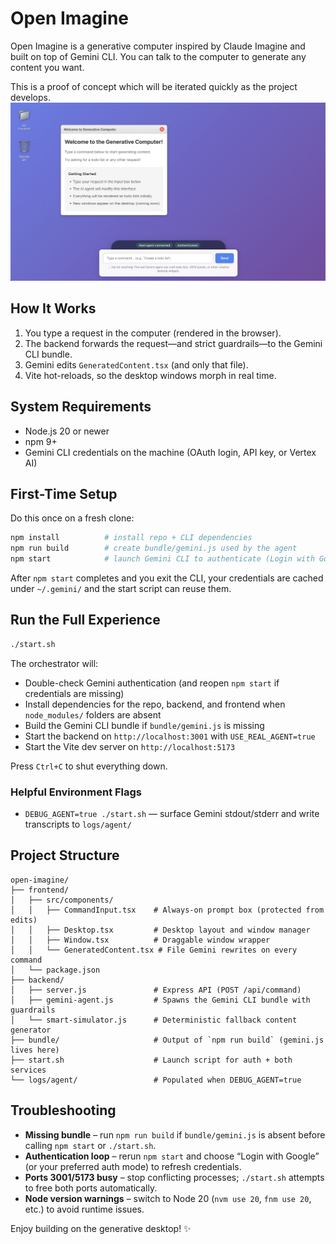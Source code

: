 # Open Imagine

Open Imagine is a generative computer inspired by Claude Imagine and built on top of Gemini CLI. You can talk to the computer to generate any content you want.

This is a proof of concept which will be iterated quickly as the project develops.
![Open Imagine desktop](./screenshot.png)

## How It Works

1. You type a request in the computer (rendered in the browser).
2. The backend forwards the request—and strict guardrails—to the Gemini CLI bundle.
3. Gemini edits `GeneratedContent.tsx` (and only that file).
4. Vite hot-reloads, so the desktop windows morph in real time.

## System Requirements

- Node.js 20 or newer
- npm 9+
- Gemini CLI credentials on the machine (OAuth login, API key, or Vertex AI)

## First-Time Setup

Do this once on a fresh clone:

```bash
npm install          # install repo + CLI dependencies
npm run build        # create bundle/gemini.js used by the agent
npm start            # launch Gemini CLI to authenticate (Login with Google, etc.)
```

After `npm start` completes and you exit the CLI, your credentials are cached under `~/.gemini/` and the start script can reuse them.

## Run the Full Experience

```bash
./start.sh
```

The orchestrator will:

- Double-check Gemini authentication (and reopen `npm start` if credentials are missing)
- Install dependencies for the repo, backend, and frontend when `node_modules/` folders are absent
- Build the Gemini CLI bundle if `bundle/gemini.js` is missing
- Start the backend on `http://localhost:3001` with `USE_REAL_AGENT=true`
- Start the Vite dev server on `http://localhost:5173`

Press `Ctrl+C` to shut everything down.

### Helpful Environment Flags

- `DEBUG_AGENT=true ./start.sh` — surface Gemini stdout/stderr and write transcripts to `logs/agent/`

## Project Structure

```
open-imagine/
├── frontend/
│   ├── src/components/
│   │   ├── CommandInput.tsx    # Always-on prompt box (protected from edits)
│   │   ├── Desktop.tsx         # Desktop layout and window manager
│   │   ├── Window.tsx          # Draggable window wrapper
│   │   └── GeneratedContent.tsx # File Gemini rewrites on every command
│   └── package.json
├── backend/
│   ├── server.js               # Express API (POST /api/command)
│   ├── gemini-agent.js         # Spawns the Gemini CLI bundle with guardrails
│   └── smart-simulator.js      # Deterministic fallback content generator
├── bundle/                     # Output of `npm run build` (gemini.js lives here)
├── start.sh                    # Launch script for auth + both services
└── logs/agent/                 # Populated when DEBUG_AGENT=true
```

## Troubleshooting

- **Missing bundle** – run `npm run build` if `bundle/gemini.js` is absent before calling `npm start` or `./start.sh`.
- **Authentication loop** – rerun `npm start` and choose “Login with Google” (or your preferred auth mode) to refresh credentials.
- **Ports 3001/5173 busy** – stop conflicting processes; `./start.sh` attempts to free both ports automatically.
- **Node version warnings** – switch to Node 20 (`nvm use 20`, `fnm use 20`, etc.) to avoid runtime issues.

Enjoy building on the generative desktop! ✨
